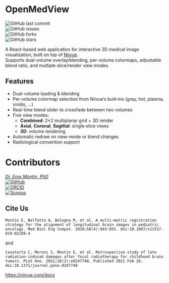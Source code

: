 # OpenMedView

![GitHub last commit](https://img.shields.io/github/last-commit/erosmontin/OpenMedView)  
![GitHub issues](https://img.shields.io/github/issues/erosmontin/OpenMedView)  
![GitHub forks](https://img.shields.io/github/forks/erosmontin/OpenMedView)  
![GitHub stars](https://img.shields.io/github/stars/erosmontin/OpenMedView)  

A React-based web application for interactive 3D medical image visualization, built on top of [Niivue](https://github.com/niivue/niivue).  
Supports dual-volume overlay/blending, per-volume colormaps, adjustable blend ratio, and multiple slice/render view modes.

## Features

- Dual-volume loading & blending  
- Per-volume colormap selection from Niivue’s built‐ins (gray, hot, plasma, viridis, …)  
- Real-time blend slider to crossfade between two volumes  
- Five view modes:  
  - **Combined**: 2×2 multiplanar grid + 3D render  
  - **Axial**, **Coronal**, **Sagittal**: single‐slice views  
  - **3D**: volume rendering  
- Automatic redraw on view-mode or blend changes  
- Radiological convention support  


# Contributors
[*Dr. Eros Montin, PhD*](http://me.biodimensional.com)\
[![GitHub](https://img.shields.io/badge/GitHub-erosmontin-blue)](https://github.com/erosmontin)\
[![ORCID](https://img.shields.io/badge/ORCID-0000--0002--1773--0064-green)](https://orcid.org/0000-0002-1773-0064)\
[![Scopus](https://img.shields.io/badge/Scopus-35604121500-orange)](https://www.scopus.com/authid/detail.uri?authorId=35604121500)



## Cite Us
```
Montin E, Belfatto A, Bologna M, et al. A multi-metric registration strategy for the alignment of longitudinal brain images in pediatric oncology. Med Biol Eng Comput. 2020;58(4):843-855. doi:10.1007/s11517-019-02109-4
```
and

```
Cavatorta C, Meroni S, Montin E, et al. Retrospective study of late radiation-induced damages after focal radiotherapy for childhood brain tumors. PLoS One. 2021;16(2):e0247748. Published 2021 Feb 26. doi:10.1371/journal.pone.0247748
```


https://niivue.com/docs